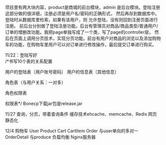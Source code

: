 项目里有两大块内容，product是商城的前台模块，admin 是后台模块。登陆注册这部分做的很详细，注册必须是用户名/密码的正确形式，
然后再存到数据库中。登陆时从数据库里检索，如果有该用户，则 允许登陆，没有则回到注册页面进行注册。
前后台分别做了登陆注册功能。后台有管理员对商品/商品类型/普通用户/订单的增删改功能。我把page单独写成了一个类，写了page的controller层，
然后在页面上调用分页技术，实现分页功能。前台有用户对商品的浏览以及添加购物车的功能，在购物车里用户可以对订单进行修改操作，最后提交订单进行购买。
 

11/22：登陆写好   
/*书写10个表的关系配置

用户的登陆表（用户账号密码）
用户的信息表（其他信息）

角色表（与用户关系：一对多）

角色权限表

权限表*/
Bonecp下载jar包是release.jar

11/27
查询，分页，带着查询条件
缓存技术ehcache、memcache、Redis
网页静态化

12/4 购物车
User
Product
Cart
CartItem
Order   与user单向的多对一
OrderDetail   与produce
负载均衡
Nginx服务器

